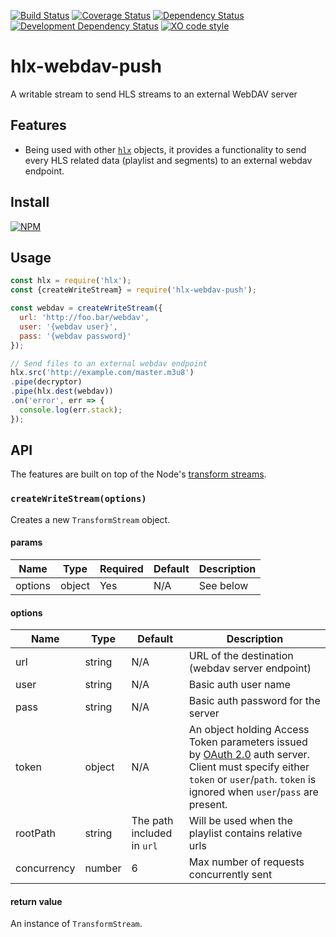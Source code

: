 [![Build Status](https://travis-ci.org/hlxjs/hlx-webdav-push.svg?branch=master)](https://travis-ci.org/hlxjs/hlx-webdav-push)
[![Coverage Status](https://coveralls.io/repos/github/hlxjs/hlx-webdav-push/badge.svg?branch=master)](https://coveralls.io/github/hlxjs/hlx-webdav-push?branch=master)
[![Dependency Status](https://david-dm.org/hlxjs/hlx-webdav-push.svg)](https://david-dm.org/hlxjs/hlx-webdav-push)
[![Development Dependency Status](https://david-dm.org/hlxjs/hlx-webdav-push/dev-status.svg)](https://david-dm.org/hlxjs/hlx-webdav-push#info=devDependencies)
[![XO code style](https://img.shields.io/badge/code_style-XO-5ed9c7.svg)](https://github.com/sindresorhus/xo)

# hlx-webdav-push
A writable stream to send HLS streams to an external WebDAV server

## Features
* Being used with other [`hlx`](https://github.com/hlxjs) objects, it provides a functionality to send every HLS related data (playlist and segments) to an external webdav endpoint.

## Install
[![NPM](https://nodei.co/npm/hlx-webdav-push.png?mini=true)](https://nodei.co/npm/hlx-webdav-push/)

## Usage

```js
const hlx = require('hlx');
const {createWriteStream} = require('hlx-webdav-push');

const webdav = createWriteStream({
  url: 'http://foo.bar/webdav',
  user: '{webdav user}',
  pass: '{webdav password}'
});

// Send files to an external webdav endpoint
hlx.src('http://example.com/master.m3u8')
.pipe(decryptor)
.pipe(hlx.dest(webdav))
.on('error', err => {
  console.log(err.stack);
});
```
## API
The features are built on top of the Node's [transform streams](https://nodejs.org/api/stream.html#stream_class_stream_transform).

### `createWriteStream(options)`
Creates a new `TransformStream` object.

#### params
| Name    | Type   | Required | Default | Description   |
| ------- | ------ | -------- | ------- | ------------- |
| options | object | Yes       | N/A      | See below     |

#### options
| Name        | Type   | Default | Description                       |
| ----------- | ------ | ------- | --------------------------------- |
| url | string | N/A     | URL of the destination (webdav server endpoint) |
| user | string | N/A   | Basic auth user name |
| pass | string | N/A   | Basic auth password for the server |
| token | object | N/A   | An object holding Access Token parameters issued by [OAuth 2.0](https://tools.ietf.org/html/rfc6749) auth server. Client must specify either `token` or `user`/`path`. `token` is ignored when `user`/`pass` are present. |
| rootPath | string | The path included in `url` | Will be used when the playlist contains relative urls |
| concurrency | number | 6       | Max number of requests concurrently sent |


#### return value
An instance of `TransformStream`.
